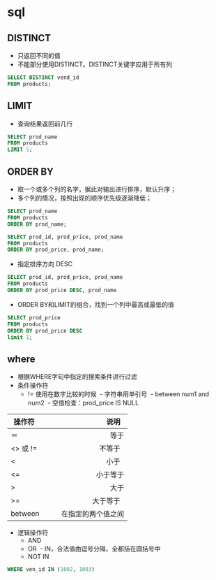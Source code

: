 # sql

## DISTINCT
- 只返回不同的值
- 不能部分使用DISTINCT。DISTINCT关键字应用于所有列
```sql
SELECT DISTINCT vend_id
FROM products;
```

## LIMIT
- 查询结果返回前几行
```sql
SELECT prod_name
FROM products
LIMIT 5;
```

## ORDER BY
- 取一个或多个列的名字，据此对输出进行排序，默认升序；
- 多个列的情况，按照出现的顺序优先级逐渐降低；
```sql
SELECT prod_name
FROM products
ORDER BY prod_name;
```

```sql
SELECT prod_id, prod_price, prod_name
FROM products
ORDER BY prod_price, prod_name;
```
- 指定排序方向 DESC
```sql
SELECT prod_id, prod_price, prod_name
FROM products
ORDER BY prod_price DESC, prod_name
```

- ORDER BY和LIMIT的组合，找到一个列中最高或最低的值
```sql
SELECT prod_price
FROM products
ORDER BY prod_price DESC
limit 1;
```

## where

- 根据WHERE字句中指定的搜索条件进行过滤
- 条件操作符
  - != 使用在数字比较的时候
  - 字符串用单引号
  - between num1 and num2
  - 空值检查：prod_price IS NULL

| 操作符        | 说明   |
| --------   | -----:  |
| ＝     | 等于 |
| <> 或 !=      |   不等于   |
| <        |    小于    |
| <=        |    小于等于  |
| >        |    大于  |
| >=        |    大于等于    |
| between        |    在指定的两个值之间  |

- 逻辑操作符
  - AND
  - OR
  - IN，合法值由逗号分隔，全都括在圆括号中
  - NOT IN
  
```sql
WHERE ven_id IN (1002, 1003)
```



